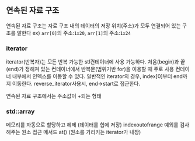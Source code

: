 ## 연속된 자료 구조
연속된 자료 구조는 자료 구조 내의 데이터의 저장 위치(주소)가 모두 연결되어 있는 구조를 말한다
ex) `arr[0]`의 주소:`1x20`, `arr[1]`의 주소:`1x24`

### iterator
iterator(반복자)는 모든 반복 가능한 stl컨테이너에 사용 가능하다.
처음(begin)과 끝(end)가 정해져 있는 컨테이너에서 반복문(범위기반 for)을 이용할 때 주로 사용
컨테이너 내부에서 인덱스를 이동할 수 있다.
일반적인 iterator의 경우, index[0]부터 end까지 이동한다.
reverse_iterator사용시, end->start로 접근한다.

연속된 자료 구조에서는 주소값이 +되는 형태

### std::array
메모리를 자동으로 할당하고 헤제 (데이터를 힙에 저장)
indexoutofrange 예외를 검사해주는 원소 접근 메서드 at()
(원소를 가리키는 iterator가 내장)

